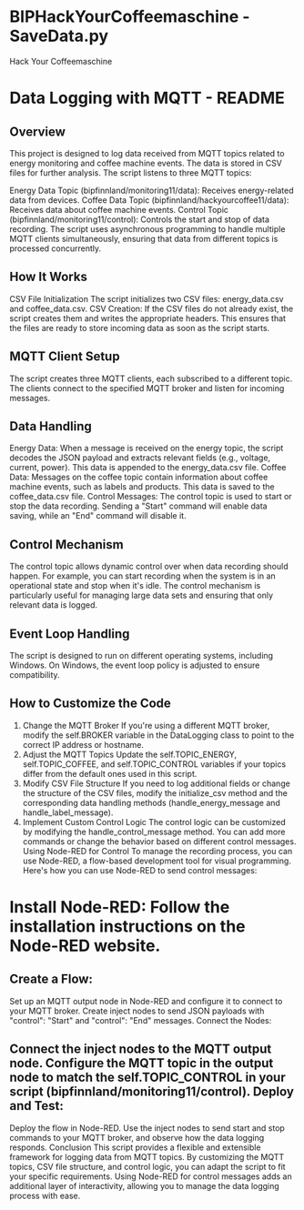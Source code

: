# BIPHackYourCoffeemaschine - SaveData.py
Hack Your Coffeemaschine
# Data Logging with MQTT - README
## Overview
This project is designed to log data received from MQTT topics related to energy monitoring and coffee machine events. The data is stored in CSV files for further analysis. The script listens to three MQTT topics:

Energy Data Topic (bipfinnland/monitoring11/data): Receives energy-related data from devices.
Coffee Data Topic (bipfinnland/hackyourcoffee11/data): Receives data about coffee machine events.
Control Topic (bipfinnland/monitoring11/control): Controls the start and stop of data recording.
The script uses asynchronous programming to handle multiple MQTT clients simultaneously, ensuring that data from different topics is processed concurrently.

## How It Works
CSV File Initialization
The script initializes two CSV files: energy_data.csv and coffee_data.csv.
CSV Creation: If the CSV files do not already exist, the script creates them and writes the appropriate headers. This ensures that the files are ready to store incoming data as soon as the script starts.
## MQTT Client Setup
The script creates three MQTT clients, each subscribed to a different topic.
The clients connect to the specified MQTT broker and listen for incoming messages.
## Data Handling
Energy Data: When a message is received on the energy topic, the script decodes the JSON payload and extracts relevant fields (e.g., voltage, current, power). This data is appended to the energy_data.csv file.
Coffee Data: Messages on the coffee topic contain information about coffee machine events, such as labels and products. This data is saved to the coffee_data.csv file.
Control Messages: The control topic is used to start or stop the data recording. Sending a "Start" command will enable data saving, while an "End" command will disable it.
## Control Mechanism
The control topic allows dynamic control over when data recording should happen. For example, you can start recording when the system is in an operational state and stop when it's idle.
The control mechanism is particularly useful for managing large data sets and ensuring that only relevant data is logged.
## Event Loop Handling
The script is designed to run on different operating systems, including Windows. On Windows, the event loop policy is adjusted to ensure compatibility.
## How to Customize the Code
1. Change the MQTT Broker
If you're using a different MQTT broker, modify the self.BROKER variable in the DataLogging class to point to the correct IP address or hostname.
2. Adjust the MQTT Topics
Update the self.TOPIC_ENERGY, self.TOPIC_COFFEE, and self.TOPIC_CONTROL variables if your topics differ from the default ones used in this script.
3. Modify CSV File Structure
If you need to log additional fields or change the structure of the CSV files, modify the initialize_csv method and the corresponding data handling methods (handle_energy_message and handle_label_message).
4. Implement Custom Control Logic
The control logic can be customized by modifying the handle_control_message method. You can add more commands or change the behavior based on different control messages.
Using Node-RED for Control
To manage the recording process, you can use Node-RED, a flow-based development tool for visual programming. Here's how you can use Node-RED to send control messages:

# Install Node-RED: Follow the installation instructions on the Node-RED website.

## Create a Flow:

Set up an MQTT output node in Node-RED and configure it to connect to your MQTT broker.
Create inject nodes to send JSON payloads with "control": "Start" and "control": "End" messages.
Connect the Nodes:

Connect the inject nodes to the MQTT output node.
Configure the MQTT topic in the output node to match the self.TOPIC_CONTROL in your script (bipfinnland/monitoring11/control).
Deploy and Test:
----------------------------------------------------------------------------------------------------------------------------------------------------------------------------------------------------
Deploy the flow in Node-RED.
Use the inject nodes to send start and stop commands to your MQTT broker, and observe how the data logging responds.
Conclusion
This script provides a flexible and extensible framework for logging data from MQTT topics. By customizing the MQTT topics, CSV file structure, and control logic, you can adapt the script to fit your specific requirements. Using Node-RED for control messages adds an additional layer of interactivity, allowing you to manage the data logging process with ease.
